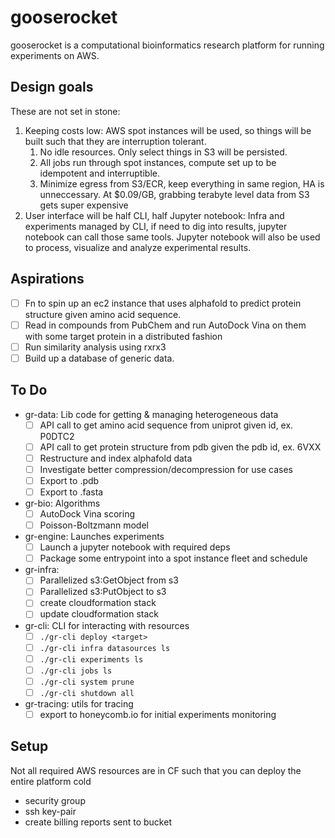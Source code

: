 # gooserocket

gooserocket is a computational bioinformatics research platform for running experiments on AWS.

## Design goals

These are not set in stone:

1. Keeping costs low: AWS spot instances will be used, so things will be built such that they are interruption tolerant.
    1. No idle resources. Only select things in S3 will be persisted.
    2. All jobs run through spot instances, compute set up to be idempotent and interruptible.
    3. Minimize egress from S3/ECR, keep everything in same region, HA is unneccessary. At \$0.09/GB, grabbing terabyte level data from S3 gets super expensive 
2. User interface will be half CLI, half Jupyter notebook: Infra and experiments managed by CLI, if need to dig into results, jupyter notebook can call those same tools. Jupyter notebook will also be used to process, visualize and analyze experimental results.

## Aspirations

- [ ] Fn to spin up an ec2 instance that uses alphafold to predict protein structure given amino acid sequence.
- [ ] Read in compounds from PubChem and run AutoDock Vina on them with some target protein in a distributed fashion
- [ ] Run similarity analysis using rxrx3
- [ ] Build up a database of generic data.

## To Do

- gr-data: Lib code for getting & managing heterogeneous data
    * [ ] API call to get amino acid sequence from uniprot given id, ex. P0DTC2
    * [ ] API call to get protein structure from pdb given the pdb id, ex. 6VXX
    * [ ] Restructure and index alphafold data
    * [ ] Investigate better compression/decompression for use cases
    * [ ] Export to .pdb
    * [ ] Export to .fasta
- gr-bio: Algorithms
    * [ ] AutoDock Vina scoring
    * [ ] Poisson-Boltzmann model
- gr-engine: Launches experiments
    * [ ] Launch a jupyter notebook with required deps
    * [ ] Package some entrypoint into a spot instance fleet and schedule
- gr-infra:
    * [ ] Parallelized s3:GetObject from s3
    * [ ] Parallelized s3:PutObject to s3
    * [ ] create cloudformation stack
    * [ ] update cloudformation stack
- gr-cli: CLI for interacting with resources
    * [ ] `./gr-cli deploy <target>`
    * [ ] `./gr-cli infra datasources ls`
    * [ ] `./gr-cli experiments ls`
    * [ ] `./gr-cli jobs ls`
    * [ ] `./gr-cli system prune`
    * [ ] `./gr-cli shutdown all`
- gr-tracing: utils for tracing
    * [ ] export to honeycomb.io for initial experiments monitoring

## Setup

Not all required AWS resources are in CF such that you can deploy the entire platform cold

- security group
- ssh key-pair
- create billing reports sent to bucket
